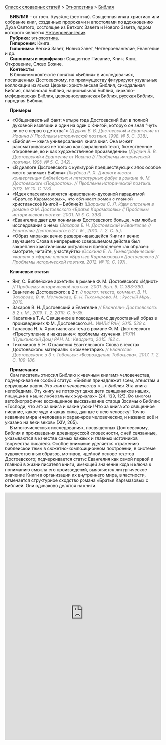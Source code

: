 <style>
st { color: Gray;
  font-style: italic;}
</style>

[Список словарных статей](https://thesaurus-dostoevsky.github.io/Thesaurus/) > [Этнопоэтика](ethnopoe.md) > [Библия](библия.md) 

&nbsp;&nbsp;&nbsp;&nbsp;**БИБЛИЯ** – от греч. ἄγγελος (вестник). Священная книга христиан или собрание книг, созданных пророками и апостолами по вдохновению Духа Святого, состоящее  из Ветхого Завета и Нового Завета, ядром которого является [Четвероевангелие](https://www.pravmir.ru/bibliya).  
&nbsp;&nbsp;&nbsp;&nbsp;**Рубрика:** [этнопоэтика](ethnopoe.md).  
&nbsp;&nbsp;&nbsp;&nbsp;**Гипероним:** Книга.  
&nbsp;&nbsp;&nbsp;&nbsp;**Гипонимы:** Ветхий Завет, Новый Завет, Четвероевангелие, Евангелие и др.  
&nbsp;&nbsp;&nbsp;&nbsp;**Синонимы и перифразы:** Священное Писание, Книга Книг, Откровение, Слово Божие.  
&nbsp;&nbsp;&nbsp;&nbsp;**Контексты**  
&nbsp;&nbsp;&nbsp;&nbsp;В ближнем контексте понятия «Библия» в исследованиях, посвященных Достоевскому, по преимуществу фигурируют узуальные коллокации из языка Церкви: христианская Библия,  синодальная Библия,  славянская Библия, национальная Библия, кирилло-мефодиевская Библия,  церковнославянская Библия, русская Библия, народная Библия.  

&nbsp;&nbsp;&nbsp;&nbsp;**Примеры**  
* «Общеизвестный факт:  четыре года Достоевский был в полной духовной изоляции и один на один с Книгой, которую он знал “чуть ли не с первого детства”» <st>(Дудкин В. В. Достоевский и Евангелие от Иоанна // Проблемы исторической поэтики. 1998. № 5. С. 338)</st>.  
* «Библия — книга универсальная, книга книг. Она может рассматриваться не только как сакральный текст, божественное откровение, но и как художественное произведение» <st>(Дудкин В. В. Достоевский и Евангелие от Иоанна // Проблемы исторической поэтики. 1998. № 5. С. 342)</st>.  
* «В диалоге Достоевского с культурой предшествующих эпох особое место занимает Библия» <st>(Якубова Р. Х. Диалогическая конвергенция библейских и литературных фабул в романе Ф. М. Достоевского «Подросток». // Проблемы исторической поэтики. 2012. № 10. С. 173)</st>. 
* «Идея спасения является нравственно-духовной парадигмой «Братьев Карамазовых», что сближает роман с главной христианской Книгой – Библией» <st>(Шараков С. Л. Идея спасения в романе Ф.М. Достоевского «Братья Карамазовы» // Проблемы исторической поэтики. 2001. № 6. С. 393)</st>. 
* «Евангелие дает для понимания Достоевского больше, чем любые исследования о нем» <st>(Захаров В. Н. Достоевский и Евангелие // Евангелие Достоевского: в 2 т. М., 2010. Т. 2. С. 5.)</st>. 
* «Образ мира как вечно разворачивающейся Книги и вечно звучащего Слова в непрерывно совершаемом действе был закреплен христианским ритуалом и  преподнесен как образец: смотрите, читайте, участвуйте» <st>(Осокина Е. А. Гимнографический «канон» в «форме плана» «Братьев Карамазовых» Достоевского //  Проблемы исторической поэтики. 2012. № 10. С. 197)</st>.
  
&nbsp;&nbsp;&nbsp;&nbsp;**Ключевые статьи**  
* Янг, С. Библейские архетипы в романе Ф. М. Достоевского «Идиот» <st>// Проблемы исторической поэтики. 2001. Вып.  6. С. 383-390.</st>
* Евангелие Достоевского: в 2 т.<st> // подгот. текста, коммент. В. Н. Захарова, В. Ф. Молчанова, Б. Н. Тихомирова. М. : Русскiй Мiръ, 2010.</st>  
* Захаров В. Н.  Достоевский и Евангелие <st>// Евангелие Достоевского: В 2 т. М., 2010. Т. 2. 2010. С. 5-35.</st>
* Касаткина Т. А. Священное в повседневном: двусоставный образ в произведениях Ф.М. Достоевского.<st>М.: ИМЛИ РАН, 2015. 528 с.</st>
* Тарасова Н. А. Христианская тема в романе Ф. М. Достоевского «Преступление и наказание»: проблемы изучения. <st>ИРЛИ (Пушкинский Дом) РАН. М.: Квадрига, 2015. 192 с.</st>
* Тихомиров Б. Н. Отражения Евангельского Слова в текстах Достоевского: материалы к комментарию. <st>// Евангелие Достоевского: в 3 т. Тобольск: «Возрождение Тобольска», 2017. Т. 2. С. 109-186. </st>  <br>

&nbsp;&nbsp;&nbsp;&nbsp;**Примечания**  
&nbsp;&nbsp;&nbsp;&nbsp;Сам писатель относил Библию к «вечным книгам» человечества, подчеркивая ее особый статус: «Библия принадлежит всем, атеистам и верующим равно. _Это книга человечества_ <…> _Библия_. Эта книга непобедима. Эту книгу не потрясут даже дети священников наших, пишущие в наших либеральных журналах» (24; 123, 125). Во многом автобиографично восхищенное  высказывание старца Зосимы  о Библии: «Господи, что это за книга и какие уроки! Что за книга это священное писание, какое чудо и какая сила, данные с нею человеку! Точно изваяние мира и человека и харак-еров человеческих, и названо всё и указано на веки веков» (ХIV, 265).   
&nbsp;&nbsp;&nbsp;&nbsp;В многочисленных исследованиях, посвященных Достоевскому, Библия и  произведения  древнерусской словесности, с ней связанные, указываются   в качестве самых важных и главных источников творчества писателя. Особое внимание уделяется отражению библейской темы в сюжетно-композиционном построении, в системе художественных образов, мотивов, идейной основе  текстов Достоевского; подчеркивается статус Евангелия как самой первой и главной в жизни писателя книги, имеющей значение кода и ключа к пониманию смысла его произведений, выявляется литургическое значение Книги в организации  их внутреннего мира, в частности,  отмечается структурное сходство романа «Братья Карамазовы» с Библией. Они одинаково делятся на книги.

<iframe src="https://thesaurus-dostoevsky.github.io/nk/библия.html" style="border:0px;width:100%;height:800px" allowfullscreen="true" webkitallowfullscreen="true" mozallowfullscreen="true">
